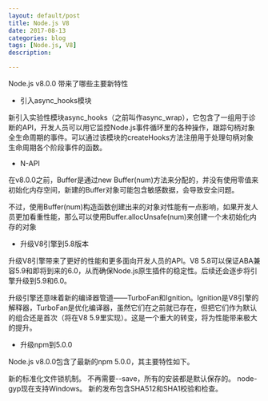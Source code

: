 ```yaml
---
layout: default/post
title: Node.js V8
date: 2017-08-13
categories: blog
tags: [Node.js, V8]
description:

---
```



Node.js v8.0.0 带来了哪些主要新特性


- 引入async_hooks模块

新引入实验性模块async_hooks（之前叫作async_wrap），它包含了一组用于诊断的API，开发人员可以用它监控Node.js事件循环里的各种操作，跟踪句柄对象全生命周期的事件。可以通过该模块的createHooks方法注册用于处理句柄对象生命周期各个阶段事件的函数。

- N-API

在v8.0.0之前，Buffer是通过new Buffer(num)方法来分配的，并没有使用零值来初始化内存空间，新建的Buffer对象可能包含敏感数据，会导致安全问题。

不过，使用Buffer(num)构造函数创建出来的对象对性能有一点影响，如果开发人员更加看重性能，那么可以使用Buffer.allocUnsafe(num)来创建一个未初始化内存的对象

- 升级V8引擎到5.8版本

升级V8引擎带来了更好的性能和更多面向开发人员的API。V8 5.8可以保证ABA兼容5.9和即将到来的6.0，从而确保Node.js原生插件的稳定性。后续还会逐步将引擎升级到5.9和6.0。

升级引擎还意味着新的编译器管道——TurboFan和Ignition。Ignition是V8引擎的解释器，TurboFan是优化编译器，虽然它们在之前就已存在，但把它们作为默认的组合还是首次（将在V8 5.9里实现）。这是一个重大的转变，将为性能带来极大的提升。

- 升级npm到5.0.0

Node.js v8.0.0包含了最新的npm 5.0.0，其主要特性如下。

新的标准化文件锁机制。
不再需要--save，所有的安装都是默认保存的。
node-gyp现在支持Windows。
新的发布包含SHA512和SHA1校验和检查。